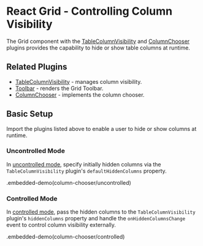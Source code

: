 # React Grid - Controlling Column Visibility

The Grid component with the [TableColumnVisibility](../reference/table-column-visibility.md) and [ColumnChooser](../reference/column-chooser.md) plugins provides the capability to hide or show table columns at runtime.

## Related Plugins

- [TableColumnVisibility](../reference/table-column-visibility.md) - manages column visibility.
- [Toolbar](../reference/toolbar.md) - renders the Grid Toolbar.
- [ColumnChooser](../reference/column-chooser.md) - implements the column chooser.

## Basic Setup

Import the plugins listed above to enable a user to hide or show columns at runtime.

### Uncontrolled Mode

In [uncontrolled mode](controlled-and-uncontrolled-modes.md#uncontrolled-mode), specify initially hidden columns via the `TableColumnVisibility` plugin's `defaultHiddenColumns` property.

.embedded-demo(column-chooser/uncontrolled)

### Controlled Mode

In [controlled mode](controlled-and-uncontrolled-modes.md#controlled-mode), pass the hidden columns to the `TableColumnVisibility` plugin's `hiddenColumns` property and handle the `onHiddenColumnsChange` event to control column visibility externally.

.embedded-demo(column-chooser/controlled)
